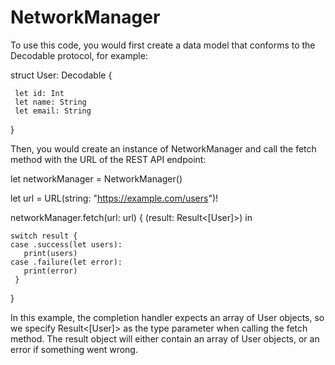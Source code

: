 # NetworkManager

To use this code, you would first create a data model that conforms to the Decodable protocol, for example:

   struct User: Decodable {
   
     let id: Int
     let name: String
     let email: String
 }

Then, you would create an instance of NetworkManager and call the fetch method with the URL of the REST API endpoint:

 let networkManager = NetworkManager()

 let url = URL(string: "https://example.com/users")!
 

   networkManager.fetch(url: url) { (result: Result<[User]>) in
    
    switch result {
    case .success(let users):
       print(users)
    case .failure(let error):
       print(error)
     }
  }


In this example, the completion handler expects an array of User objects, so we specify Result<[User]> as the type parameter when calling the fetch method. The result object will either contain an array of User objects, or an error if something went wrong.
